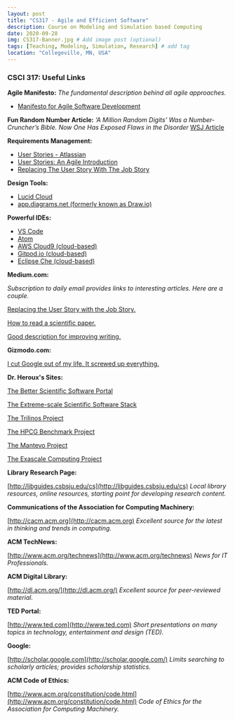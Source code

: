 ```yaml
---
layout: post
title: "CS317 - Agile and Efficient Software"
description: Course on Modeling and Simulation based Computing
date: 2020-09-28
img: CS317-Banner.jpg # Add image post (optional)
tags: [Teaching, Modeling, Simulation, Research] # add tag
location: "Collegeville, MN, USA"
---
```


### CSCI 317: Useful Links


**Agile Manifesto:** _The fundamental description behind all agile approaches._
- [Manifesto for Agile Software Development](https://agilemanifesto.org)

**Fun Random Number Article:** _‘A Million Random Digits’ Was a Number-Cruncher’s Bible. Now One Has Exposed Flaws in the Disorder_ [WSJ Article](https://www.wsj.com/articles/rand-million-random-digits-numbers-book-error-11600893049)

**Requirements Management:**
- [User Stories - Atlassian](https://www.atlassian.com/agile/project-management/user-stories)
- [User Stories: An Agile Introduction](http://www.agilemodeling.com/artifacts/userStory.htm)
- [Replacing The User Story With The Job Story](https://jtbd.info/replacing-the-user-story-with-the-job-story-af7cdee10c27)

**Design Tools:**
- [Lucid Cloud](http://lucidchart.com/)
- [app.diagrams.net (formerly known as Draw.io)](https://app.diagrams.net)

**Powerful IDEs:**
- [VS Code](https://code.visualstudio.com)
- [Atom](https://atom.io)
- [AWS Cloud9 (cloud-based)](https://aws.amazon.com/cloud9/)
- [Gitpod.io (cloud-based)](https://www.gitpod.io)
- [Eclipse Che (cloud-based)](https://www.eclipse.org/che/)

**Medium.com:**

_Subscription to daily email provides links to interesting articles.  Here are a couple._

[Replacing the User Story with the Job Story.](https://jtbd.info/replacing-the-user-story-with-the-job-story-af7cdee10c27)

[How to read a scientific paper.](https://medium.com/elysium-health/how-to-read-a-scientific-paper-695188037080)

[Good description for improving writing.](https://medium.com/practicecomesfirst/dr-jordan-b-petersons-10-step-guide-to-clearer-thinking-through-essay-writing-1ab79a94937)

**Gizmodo.com:**

[I cut Google out of my life.  It screwed up everything.](https://gizmodo.com/i-cut-google-out-of-my-life-it-screwed-up-everything-1830565500)

**Dr. Heroux's Sites:**

[The Better Scientific Software Portal](https://bssw.io)

[The Extreme-scale Scientific Software Stack](http://e4s.io)

[The Trilinos Project](https://trilinos.github.io)

[The HPCG Benchmark Project](https://hpcg-benchmark.org)

[The Mantevo Project](https://mantevo.github.io)

[The Exascale Computing Project](https://exascaleproject.org)

**Library Research Page:**

[http://libguides.csbsju.edu/cs](http://libguides.csbsju.edu/cs) _Local library resources, online resources, starting point for developing research content._

**Communications of the Association for Computing Machinery:**

[http://cacm.acm.org](http://cacm.acm.org) _Excellent source for the latest in thinking and trends in computing._

**ACM TechNews:**

[http://www.acm.org/technews](http://www.acm.org/technews) _News for IT Professionals._

**ACM Digital Library:**

[http://dl.acm.org/](http://dl.acm.org/) _Excellent source for peer-reviewed material._

**TED Portal:**

[http://www.ted.com](http://www.ted.com) _Short presentations on many topics in technology, entertainment and design (TED)._

**Google:**

[http://scholar.google.com](http://scholar.google.com/) _Limits searching to scholarly articles; provides scholarship statistics._

**ACM Code of Ethics:**

[http://www.acm.org/constitution/code.html](http://www.acm.org/constitution/code.html) _Code of Ethics for the Association for Computing Machinery._


